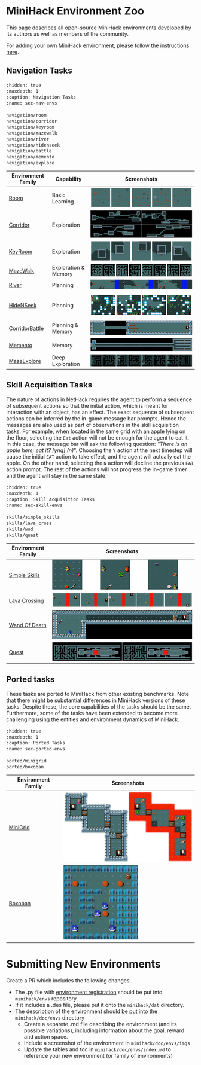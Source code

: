 # MiniHack Environment Zoo

This page describes all open-source MiniHack environments developed by its authors as well as members of the community.

For adding your own MiniHack environment, please follow the instructions [here](TODO).

## Navigation Tasks

```{toctree}
:hidden: true
:maxdepth: 1
:caption: Navigation Tasks
:name: sec-nav-envs

navigation/room
navigation/corridor
navigation/keyroom
navigation/mazewalk
navigation/river
navigation/hidenseek
navigation/battle
navigation/memento
navigation/explore
```

| Environment Family                    | Capability           | Screenshots                  |
| ------------------------------------- | -------------------- | ---------------------------- |
| [Room](./navigation/room)             | Basic Learning       | ![](./imgs/rooms.png)        |
| [Corridor](./navigation/corridor)     | Exploration          | ![](./imgs/corridors.png)    |
| [KeyRoom](./navigation/keyroom)       | Exploration          | ![](./imgs/keyrooms.png)     |
| [MazeWalk](./navigation/mazewalk)     | Exploration & Memory | ![](./imgs/mazewalks.png)    |
| [River](./navigation/river)           | Planning             | ![](./imgs/rivers.png)       |
| [HideNSeek](./navigation/hidenseek)   | Planning             | ![](./imgs/hidenseeks.png)   |
| [CorridorBattle](./navigation/battle) | Planning & Memory    | ![](./imgs/battle.png)       |
| [Memento](./navigation/memento)       | Memory               | ![](./imgs/memento.png)      |
| [MazeExplore](./navigation/explore)   | Deep Exploration     | ![](./imgs/mazeexplores.png) |


## Skill Acquisition Tasks

The nature of actions in NetHack requires the agent to
perform a sequence of subsequent actions so that the initial action, which is
meant for interaction with an object, has an effect. The exact sequence of
subsequent actions can be inferred by the in-game message bar
prompts. Hence the messages are also used as part of observations in
the skill acquisition tasks. For example, when located in the same grid with
an apple lying on the floor, selecting the `Eat` action will not be
enough for the agent to eat it. In this case, the message bar will ask the
following question: _"There is an apple here; eat it? [ynq] (n)_".
Choosing the `Y` action at the next timestep will cause the initial
`EAT` action to take effect, and the agent will actually eat the apple.
On the other hand, selecting the `N` action will decline the previous `EAT` action prompt.
The rest of the actions will not progress the in-game timer and the agent will stay in the same state.
<!-- We refer to this skill as `Confirmation`.


The `PickUp` skill requires to pick up objects from the floor first and
put in the inventory. The tasks with `InventorySelect` skill necessities
selecting an object from the inventory using corresponding key, for example
_"What do you want to wear? [fg or ?*]"_ or _"What do you want to
zap? [f or ?*]"_. The `Direction` skill requires to choose one of the
moving directions for applying the selected action, e.g., kicking or zapping
certain types of wands. In this case, _"In what direction?"_ message
will appear on the screen. The `Navigation` skill tests the agent's
ability to solve various mazes and labyrinths using the moving commands. -->

```{toctree}
:hidden: true
:maxdepth: 1
:caption: Skill Acquisition Tasks
:name: sec-skill-envs

skills/simple_skills
skills/lava_cross
skills/wod
skills/quest
```

| Environment Family                      | Screenshots                   |
| --------------------------------------- | ----------------------------- |
| [Simple Skills](./skills/simple_skills) | ![](./imgs/simple_skills.png) |
| [Lava Crossing](./skills/lava_cross)    | ![](./imgs/lavacross.png)     |
| [Wand Of Death](./skills/wod)           | ![](./imgs/wod.png)           |
| [Quest](./skills/quest)                 | ![](./imgs/quest_hard.png)    |

## Ported tasks

These tasks are ported to MiniHack from other existing benchmarks. Note that there might be substantial differences in MiniHack versions of these tasks. Despite these, the core capabilities of the tasks should be the same. Furthermore, some of the tasks have been extended to become more challenging using the entities and environment dynamics of MiniHack.

```{toctree}
:hidden: true
:maxdepth: 1
:caption: Ported Tasks
:name: sec-ported-envs

ported/minigrid
ported/boxoban
```

| Environment Family            | Screenshots               |
| ----------------------------- | ------------------------- |
| [MiniGrid](./ported/minigrid) | ![](./imgs/multiroom.png) |
| [Boxoban](./ported/boxoban)   | ![](./imgs/boxoban.png)   |

# Submitting New Environments

Create a PR which includes the following changes.

- The .py file with [environment registration]() should be put into `minihack/envs` repository.
- If it includes a .des file, please put it onto the `minihack/dat` directory.
- The description of the environment should be put into the `minihack/doc/envs` directory
  - Create a separete .md file describing the environment (and its possible variations), including information about the goal, reward and action space.
  - Include a screenshot of the environment in `minihack/doc/envs/imgs`
  - Update the tables and toc in `minihack/doc/envs/index.md` to reference your new environment (or family of environments)